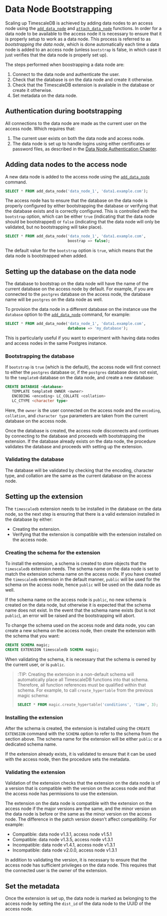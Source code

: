 # Data Node Bootstrapping [](distdb-bootstrap)

Scaling up TimescaleDB is achieved by adding data nodes to an access
node using the [`add_data_node`][add_data_node] and
[`attach_data_node`][attach_data_node] functions. In order for a data
node to be available to the access node it is necessary to ensure that
it is properly setup to work as a data node. This process is referred
to as *bootstrapping the data node*, which is done automatically each
time a data node is added to an access node (unless `bootstrap` is
false, in which case it just verifies that the data node is properly
set up).

The steps performed when boostrapping a data node are:

1. Connect to the data node and authenticate the user.
1. Check that the database is on the data node and create it
   otherwise.
2. Check that the TimescaleDB extension is available in the database or
   create it otherwise.
3. Set metadata on the data node.

## Authentication during bootstrapping

All connections to the data node are made as the current user on the
access node. Which requires that:

1. The current user exists on both the data node and access node.
2. The data node is set up to handle logins using either certificates
   or password files, as described in the [Data Node Authentication
   Chapter][distdb-auth].

## Adding data nodes to the access node

A new data node is added to the access node using the
[`add_data_node`][add_data_node] command.

```sql
SELECT * FROM add_data_node('data_node_1', 'data1.example.com');
```

The access node has to ensure that the database on the data node is
properly configured by either bootstrapping the database or verifying
that the database exists and is correctly configured. This is
controlled with the `bootstrap` option, which can be either `true`
(indicating that the data node should be bootstrapped) or `false`
(indicating that the data node will only be validated, but no
bootstrapping will take place).

```sql
SELECT * FROM add_data_node('data_node_1', 'data1.example.com',
                            boostrap => false);
```

The default value for the `bootstrap` option is `true`, which means
that the data node is bootstrapped when added.

## Setting up the database on the data node

The database to bootstrap on the data node will have the name of the
current database on the access node by default. For example, if you
are connected to the `postgres` database on the access node, the
database name will be `postgres` on the data node as well.

To provision the data node in a different database on the instance use
the `database` option to the [`add_data_node`][add_data_node] command,
for example:

```sql
SELECT * FROM add_data_node('data_node_1', 'data1.example.com',
                            database => 'my_database');
```

This is particularly useful if you want to experiment with having data
nodes and access nodes in the same Postgres instance.

### Bootstrapping the database

If `bootstrap` is `true` (which is the default), the access node will
first connect to either the `postgres` database or, if the `postgres`
database does not exist, to the `template0` database on the data node,
and create a new database:

```sql
CREATE DATABASE <database>
   TEMPLATE template0 OWNER <owner>
   ENCODING <encoding> LC_COLLATE <collation>
   LC_CTYPE <character type>
```

Here, the `owner` is the user connected on the access node and the
`encoding`, `collation`, and `character type` parameters are taken
from the current database on the access node.

Once the database is created, the access node disconnects and
continues by connecting to the database and proceeds with
bootstrapping the extension. If the database already exists on the
data node, the procedure validates the database and proceeds with
setting up the extension.

### Validating the database

The database will be validated by checking that the encoding,
character type, and collation are the same as the current database on
the access node.

## Setting up the extension

The `timescaledb` extension needs to be installed in the database on
the data node, so the next step is ensuring that there is a valid
extension installed in the database by either:

* Creating the extension.
* Verifying that the extension is compatible with the extension
  installed on the access node.

### Creating the schema for the extension

To install the extension, a schema is created to store objects that
the `timescaledb` extension needs. The schema name on the data node is
set to match the extension schema name on the access node. If you have
created the `timescaledb` extension in the default manner, `public`
will be used for the schema on the access node, hence `public` will be
used on the data node as well.

If the schema name on the access node is `public`, no new schema is
created on the data node, but otherwise it is expected that the schema
name does not exist. In the event that the schema name exists (but is
not `public`), an error will be raised and the bootstrapping will
abort.

To change the schema used on the access node and data node, you can
create a new schema on the access node, then create the extension with
the schema that you want:

```sql
CREATE SCHEMA magic;
CREATE EXTENSION timescaledb SCHEMA magic;
```

When validating the schema, it is necessary that the schema is owned
by the current user, or is `public`.

>:TIP: Creating the extension in a non-default schema will
> automatically place all TimescaleDB functions into that
> schema. Therefore, all function references must be qualified within
> that schema. For example, to call `create_hypertable` from the
> previous magic schema:
> 
> ```sql
> SELECT * FROM magic.create_hypertable('conditions', 'time', 3);
> ```

### Installing the extension

After the schema is created, the extension is installed using the
`CREATE EXTENSION` command with the `SCHEMA` option to refer to the
schema from the section above. The schema name for the extension will
be either `public` or a dedicated schema name.

If the extension already exists, it is validated to ensure that it can
be used with the access node, then the procedure sets the metadata.

### Validating the extension

Validation of the extension checks that the extension on the data node
is of a version that is compatible with the version on the access node
and that the access node has permissions to use the extension.

The extension on the data node is compatible with the extension on the
access node if the major versions are the same, and the minor version
on the data node is before or the same as the minor version on the
access node. The difference in the patch version doesn't affect compatibility. For example:

- Compatible: data node v1.3.1, access node v1.5.1
- Compatible: data node v1.3.5, access node v1.3.1
- Incompatible: data node v1.4.1, access node v1.3.1
- Incompatible: data node v2.0.0, access node v1.3.1

In addition to validating the version, it is necessary to ensure that
the access node has sufficient privileges on the data node. This
requires that the connected user is the owner of the extension.

## Set the metadata

Once the extension is set up, the data node is marked as belonging to
the access node by setting the `dist_id` of the data node to the UUID
of the access node.

[distdb-auth]: /getting-started/setup/data-node-authentication
[add_data_node]: /api#add_data_node
[attach_data_node]: /api#attach_data_node
